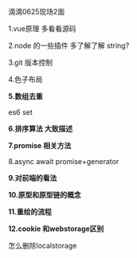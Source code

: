 滴滴0625现场2面

1.vue原理  多看看源码

2.node 的一些插件 多了解了解 string?

3.git 版本控制

4.色子布局

**5.数组去重** 

es6 set

**6.排序算法 大致描述**

**7.promise 相关方法**

8.async await       promise+generator

**9.对前端的看法**

**10.原型和原型链的概念**

**11.重绘的流程**

**12.cookie 和webstorage区别**

怎么删除localstorage




